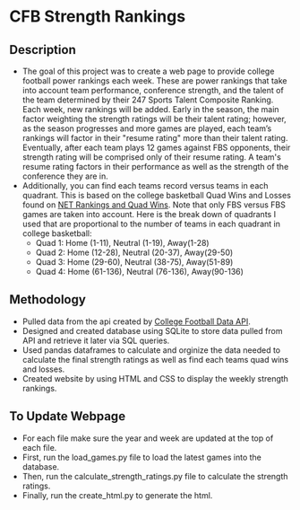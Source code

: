 # CFB Strength Rankings

## Description
 - The goal of this project was to create a web page to provide college football power rankings each week. These are power rankings that take into account team performance, conference strength, and the talent of the team determined by their 247 Sports Talent Composite Ranking. Each week, new rankings will be added. Early in the season, the main factor weighting the strength ratings will be their talent rating; however, as the season progresses and more games are played, each team’s rankings will factor in their "resume rating" more than their talent rating. Eventually, after each team plays 12 games against FBS opponents, their strength rating will be comprised only of their resume rating. A team's resume rating factors in their performance as well as the strength of the conference they are in.
 - Additionally, you can find each teams record versus teams in each quadrant. This is based on the college basketball Quad Wins and Losses found on [NET Rankings and Quad Wins](https://bballnet.com). Note that only FBS versus FBS games are taken into account. Here is the break down of quadrants I used that are proportional to the number of teams in each quadrant in college basketball:
   - Quad 1: Home (1-11), Neutral (1-19), Away(1-28)
   - Quad 2: Home (12-28), Neutral (20-37), Away(29-50)
   - Quad 3: Home (29-60), Neutral (38-75), Away(51-89)
   - Quad 4: Home (61-136), Neutral (76-136), Away(90-136)

 ## Methodology
 - Pulled data from the api created by [College Football Data API](https://api.collegefootballdata.com).
 - Designed and created database using SQLite to store data pulled from API and retrieve it later via SQL queries.
 - Used pandas dataframes to calculate and orginize the data needed to calculate the final strength ratings as well as find each teams quad wins and losses.
 - Created website by using HTML and CSS to display the weekly strength rankings.

 ## To Update Webpage
 - For each file make sure the year and week are updated at the top of each file.
 - First, run the load_games.py file to load the latest games into the database.
 - Then, run the calculate_strength_ratings.py file to calculate the strength ratings.
 - Finally, run the create_html.py to generate the html.
